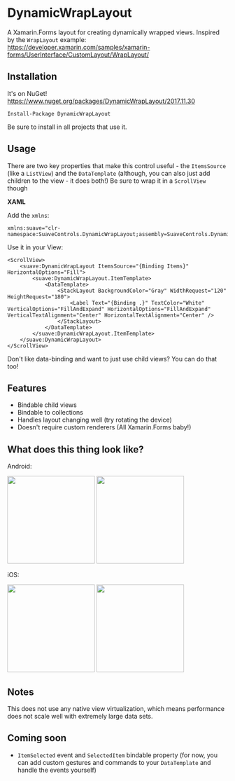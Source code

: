 # DynamicWrapLayout
A Xamarin.Forms layout for creating dynamically wrapped views. Inspired by the `WrapLayout` example: https://developer.xamarin.com/samples/xamarin-forms/UserInterface/CustomLayout/WrapLayout/

## Installation

It's on NuGet! https://www.nuget.org/packages/DynamicWrapLayout/2017.11.30
```
Install-Package DynamicWrapLayout
```

Be sure to install in all projects that use it.

## Usage

There are two key properties that make this control useful - the `ItemsSource` (like a `ListView`) and the `DataTemplate` (although, you can also just add children to the view - it does both!)
Be sure to wrap it in a `ScrollView` though

**XAML**

Add the `xmlns`:

```
xmlns:suave="clr-namespace:SuaveControls.DynamicWrapLayout;assembly=SuaveControls.DynamicWrapLayout"
```

Use it in your View:
```
<ScrollView>
    <suave:DynamicWrapLayout ItemsSource="{Binding Items}" HorizontalOptions="Fill">
        <suave:DynamicWrapLayout.ItemTemplate>
            <DataTemplate>
                <StackLayout BackgroundColor="Gray" WidthRequest="120" HeightRequest="180">
                    <Label Text="{Binding .}" TextColor="White" VerticalOptions="FillAndExpand" HorizontalOptions="FillAndExpand" VerticalTextAlignment="Center" HorizontalTextAlignment="Center" />
                </StackLayout>
            </DataTemplate>
        </suave:DynamicWrapLayout.ItemTemplate>
    </suave:DynamicWrapLayout>
</ScrollView>
```

Don't like data-binding and want to just use child views? You can do that too!

<ScrollView>
    <suave:DynamicWrapLayout HorizontalOptions="Fill">
      <StackLayout BackgroundColor="Gray" WidthRequest="120" HeightRequest="180">
          <Label Text="0" TextColor="White" VerticalOptions="FillAndExpand" HorizontalOptions="FillAndExpand" VerticalTextAlignment="Center" HorizontalTextAlignment="Center" />
      </StackLayout>
      <StackLayout BackgroundColor="Gray" WidthRequest="120" HeightRequest="180">
          <Label Text="1" TextColor="White" VerticalOptions="FillAndExpand" HorizontalOptions="FillAndExpand" VerticalTextAlignment="Center" HorizontalTextAlignment="Center" />
      </StackLayout>
      <StackLayout BackgroundColor="Gray" WidthRequest="120" HeightRequest="180">
          <Label Text="2" TextColor="White" VerticalOptions="FillAndExpand" HorizontalOptions="FillAndExpand" VerticalTextAlignment="Center" HorizontalTextAlignment="Center" />
      </StackLayout>
      <StackLayout BackgroundColor="Gray" WidthRequest="120" HeightRequest="180">
          <Label Text="3" TextColor="White" VerticalOptions="FillAndExpand" HorizontalOptions="FillAndExpand" VerticalTextAlignment="Center" HorizontalTextAlignment="Center" />
      </StackLayout>
      <StackLayout BackgroundColor="Gray" WidthRequest="120" HeightRequest="180">
          <Label Text="4" TextColor="White" VerticalOptions="FillAndExpand" HorizontalOptions="FillAndExpand" VerticalTextAlignment="Center" HorizontalTextAlignment="Center" />
      </StackLayout>
    </suave:DynamicWrapLayout>
</ScrollView>

## Features

- Bindable child views
- Bindable to collections
- Handles layout changing well (try rotating the device)
- Doesn't require custom renderers (All Xamarin.Forms baby!)

## What does this thing look like?

Android:

<img src="https://i0.wp.com/alexdunndev.files.wordpress.com/2017/11/screen-shot-2017-11-29-at-11-11-08-am.png" width="200"/>
<img src="https://i1.wp.com/alexdunndev.files.wordpress.com/2017/11/screen-shot-2017-11-29-at-11-11-19-am.png" height="200"/>

iOS:

<img src="https://i1.wp.com/alexdunndev.files.wordpress.com/2017/11/screen-shot-2017-11-29-at-11-08-44-am.png" width="200"/>
<img src="https://i2.wp.com/alexdunndev.files.wordpress.com/2017/11/screen-shot-2017-11-29-at-11-09-09-am.png" height="200"/>


## Notes
This does not use any native view virtualization, which means performance does not scale well with extremely large data sets.

## Coming soon

- `ItemSelected` event and `SelectedItem` bindable property (for now, you can add custom gestures and commands to your `DataTemplate` and handle the events yourself)

